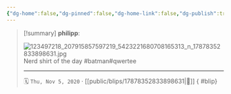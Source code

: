 ```yaml
---
{"dg-home":false,"dg-pinned":false,"dg-home-link":false,"dg-publish":true,"tags":["dgblip"],"disabled rules":["yaml-title","yaml-title-alias","file-name-heading"],"title":"philipp on instagram @ 2020-11-05","created-date":"2020-11-05T07:25:00","updated-date":"2025-05-02T17:43:07","dg-path":"blips/17878352833898631.md","permalink":"/blips/17878352833898631/","dgPassFrontmatter":true}
---
```


> [!summary] **philipp**:
>
> ![123497218_207915857597219_5423221680708165313_n_17878352833898631.jpg](/img/user/attachments/123497218_207915857597219_5423221680708165313_n_17878352833898631.jpg)
> Nerd shirt of the day #batman#qwertee
> - - -
>
> 🗓️ `Thu, Nov 5, 2020` · [[public/blips/17878352833898631\|🔗]]
{ #blip}

